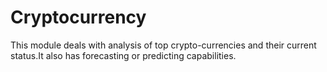 # Cryptocurrency
This module deals with analysis of top crypto-currencies and their current status.It also has forecasting or predicting capabilities.
